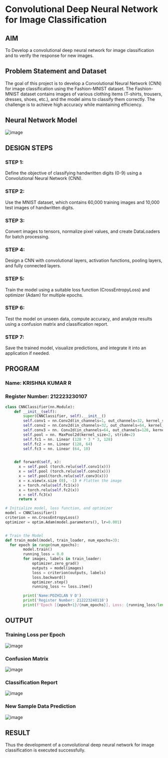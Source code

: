 # Convolutional Deep Neural Network for Image Classification

## AIM

To Develop a convolutional deep neural network for image classification and to verify the response for new images.

## Problem Statement and Dataset

The goal of this project is to develop a Convolutional Neural Network (CNN) for image classification using the Fashion-MNIST dataset. The Fashion-MNIST dataset contains images of various clothing items (T-shirts, trousers, dresses, shoes, etc.), and the model aims to classify them correctly. The challenge is to achieve high accuracy while maintaining efficiency.

## Neural Network Model

![image](https://github.com/user-attachments/assets/ceb8be4e-f4e3-4231-8a8a-c9890c9ae53a)


## DESIGN STEPS

### STEP 1:
Define the objective of classifying handwritten digits (0-9) using a Convolutional Neural Network (CNN).
### STEP 2:
Use the MNIST dataset, which contains 60,000 training images and 10,000 test images of handwritten digits.
### STEP 3:
Convert images to tensors, normalize pixel values, and create DataLoaders for batch processing.
### STEP 4:
Design a CNN with convolutional layers, activation functions, pooling layers, and fully connected layers.
### STEP 5:
Train the model using a suitable loss function (CrossEntropyLoss) and optimizer (Adam) for multiple epochs.
### STEP 6:
Test the model on unseen data, compute accuracy, and analyze results using a confusion matrix and classification report.
### STEP 7: 
Save the trained model, visualize predictions, and integrate it into an application if needed.

## PROGRAM

### Name: KRISHNA KUMAR R
### Register Number: 212223230107
```python
class CNNClassifier(nn.Module):
    def __init__(self):
        super(CNNClassifier, self).__init__()
        self.conv1 = nn.Conv2d(in_channels=1, out_channels=32, kernel_size=3, padding=1)
        self.conv2 = nn.Conv2d(in_channels=32, out_channels=64, kernel_size=3, padding=1)
        self.conv3 = nn. Conv2d(in_channels=64, out_channels=128, kernel_size=3, padding=1)
        self.pool = nn. MaxPool2d(kernel_size=2, stride=2)
        self.fc1 = nn. Linear (128 * 3 * 3, 128)
        self.fc2 = nn. Linear (128, 64)
        self.fc3 = nn. Linear (64, 10)


    def forward(self, x):
      x = self.pool (torch.relu(self.conv1(x)))
      x = self.pool (torch.relu(self.conv2(x)))
      x = self.pool(torch.relu(self.conv3(x)))
      x = x.view(x.size (0), -1) # Flatten the image
      x = torch.relu(self.fc1(x))
      x = torch.relu(self.fc2(x))
      x = self.fc3(x)
      return x
```

```python
# Initialize model, loss function, and optimizer
model = CNNClassifier()
criterion = nn.CrossEntropyLoss()
optimizer = optim.Adam(model.parameters(), lr=0.001)


```

```python

# Train the Model
def train_model(model, train_loader, num_epochs=3):
  for epoch in range(num_epochs):
        model.train()
        running_loss = 0.0
        for images, labels in train_loader:
            optimizer.zero_grad()
            outputs = model(images)
            loss = criterion(outputs, labels)
            loss.backward()
            optimizer.step()
            running_loss += loss.item()

        print('Name:POZHILAN V D')
        print('Register Number: 212223240118')
        print(f'Epoch [{epoch+1}/{num_epochs}], Loss: {running_loss/len(train_loader):.4f}')
```

## OUTPUT
### Training Loss per Epoch
![image](https://github.com/user-attachments/assets/e5651fb6-9e11-4351-b8df-e4b5c99c8bc3)

### Confusion Matrix
![image](https://github.com/user-attachments/assets/a633e5fb-2662-4224-9d9a-95ec4227b319)

### Classification Report
![image](https://github.com/user-attachments/assets/2327aa76-cf83-4550-93bb-f60a94cb48a2)


### New Sample Data Prediction
![image](https://github.com/user-attachments/assets/b75a9896-361a-45e5-a589-dd2dd8dae4e5)

## RESULT
Thus the development of a convolutional deep neural network for image classification is executed successfully.
